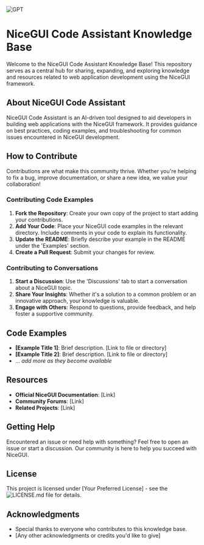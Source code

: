 ![GPT](https://files.oaiusercontent.com/file-bCIhKRmfRo4qZyS6ybWIALwH?se=2123-10-18T19%3A57%3A46Z&sp=r&sv=2021-08-06&sr=b&rscc=max-age%3D31536000%2C%20immutable&rscd=attachment%3B%20filename%3D27af2028-cffc-42cc-a51d-fe99bc66ec71.png&sig=iXZ4hi0Bh/aRBesaZBzBp1%2BJkD21i9EaiaK6NjCEVTM%3D)

# NiceGUI Code Assistant Knowledge Base

Welcome to the NiceGUI Code Assistant Knowledge Base! This repository serves as a central hub for sharing, expanding, and exploring knowledge and resources related to web application development using the NiceGUI framework. 

## About NiceGUI Code Assistant

NiceGUI Code Assistant is an AI-driven tool designed to aid developers in building web applications with the NiceGUI framework. It provides guidance on best practices, coding examples, and troubleshooting for common issues encountered in NiceGUI development.

## How to Contribute

Contributions are what make this community thrive. Whether you're helping to fix a bug, improve documentation, or share a new idea, we value your collaboration!

### Contributing Code Examples

1. **Fork the Repository**: Create your own copy of the project to start adding your contributions.
2. **Add Your Code**: Place your NiceGUI code examples in the relevant directory. Include comments in your code to explain its functionality.
3. **Update the README**: Briefly describe your example in the README under the 'Examples' section.
4. **Create a Pull Request**: Submit your changes for review.

### Contributing to Conversations

1. **Start a Discussion**: Use the 'Discussions' tab to start a conversation about a NiceGUI topic.
2. **Share Your Insights**: Whether it's a solution to a common problem or an innovative approach, your knowledge is valuable.
3. **Engage with Others**: Respond to questions, provide feedback, and help foster a supportive community.

## Code Examples

- **[Example Title 1]**: Brief description. [Link to file or directory]
- **[Example Title 2]**: Brief description. [Link to file or directory]
- ... _add more as they become available_

## Resources

- **Official NiceGUI Documentation**: [Link]
- **Community Forums**: [Link]
- **Related Projects**: [Link]

## Getting Help

Encountered an issue or need help with something? Feel free to open an issue or start a discussion. Our community is here to help you succeed with NiceGUI.

## License

This project is licensed under [Your Preferred License] - see the ![LICENSE.md]([https://github.com/LTaxus/NiceGUI-Code-Assistant/blob/main/LICENSE) file for details.

## Acknowledgments

- Special thanks to everyone who contributes to this knowledge base.
- [Any other acknowledgments or credits you'd like to give]

